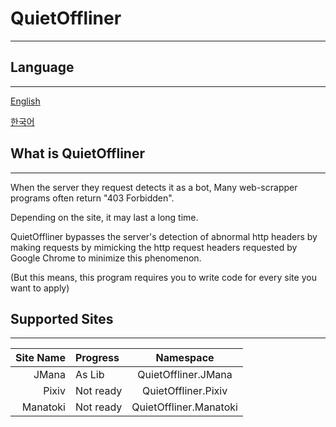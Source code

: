 ﻿# QuietOffliner
* * *
## Language
* * *
[English](./README.md)

[한국어](./README.kor.md)
## What is QuietOffliner
* * *
When the server they request detects it as a bot,
Many web-scrapper programs often return "403 Forbidden".

Depending on the site, it may last a long time.

QuietOffliner bypasses the server's detection of
abnormal http headers by making requests
by mimicking the http request headers
requested by Google Chrome to minimize this phenomenon.

(But this means,
this program requires you to write code
for every site you want to apply)
## Supported Sites
* * *
|Site Name|Progress  |Namespace              |
|--------:|:---------|:---------------------:|
|    JMana|As Lib    |QuietOffliner.JMana    |
|    Pixiv|Not ready |QuietOffliner.Pixiv    |
| Manatoki|Not ready |QuietOffliner.Manatoki |